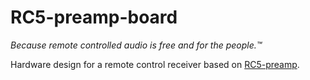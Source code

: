 RC5-preamp-board
================
_Because remote controlled audio is free and for the people.™_

Hardware design for a remote control receiver based on [RC5-preamp](https://github.com/mithat/RC5-preamp).
